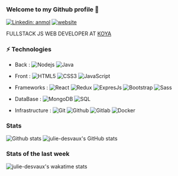 ### Welcome to my Github profile 👋

[![Linkedin: anmol](https://img.shields.io/badge/-LinkedIn-blue?style=flat-square&logo=Linkedin&logoColor=white&link=https://www.linkedin.com/in/julie-desvaux/)](https://www.linkedin.com/in/julie-desvaux/)
[![website](https://img.shields.io/badge/Website-46a2f1.svg?&style=flat-square&logo=Google-Chrome&logoColor=white&link=https://www.julie-desvaux.com/)](https://www.julie-desvaux.com/)

FULLSTACK JS WEB DEVELOPER AT [KOYA](https://www.koya-app.fr/ "link to koya")

### ⚡ Technologies
- Back : 
  ![Nodejs](https://img.shields.io/badge/-Nodejs-303030?style=flat-square&logo=Node.js) 
  ![Java](https://img.shields.io/badge/-Java-007396?style=flat-square&logo=Java&logoColor=white)
  
- Front :
  ![HTML5](https://img.shields.io/badge/-HTML5-E34F26?style=flat-square&logo=html5&logoColor=white) 
  ![CSS3](https://img.shields.io/badge/-CSS3-1572B6?style=flat-square&logo=css3) 
  ![JavaScript](https://img.shields.io/badge/-JavaScript-323330?style=flat-square&logo=javascript)

- Frameworks :
  ![React](https://img.shields.io/badge/-Reactjs-61DAFB?style=flat-square&logo=React&logoColor=white) 
  ![Redux](https://img.shields.io/badge/redux%20-%23593d88.svg?&style=for-the-badge&logo=redux&logoColor=white) 
  ![ExpresJs](https://img.shields.io/badge/express.js%20-%23404d59.svg) 
  ![Bootstrap](https://img.shields.io/badge/-Bootstrap-563D7C?style=flat-square&logo=bootstrap) 
  ![Sass](https://img.shields.io/badge/-Sass-CD669A?style=for-the-badge&logo=Sass&logoColor=white)

- DataBase :
  ![MongoDB](https://img.shields.io/badge/-MongoDB-47A248?style=flat-square&logo=MongoDB&logoColor=white) 
  ![SQL](https://img.shields.io/badge/mysql-%2300f.svg?&style=for-the-badge&logo=mysql&logoColor=white)
  
- Infrastructure :
  ![Git](https://img.shields.io/badge/git%20-%23F05033.svg?&style=for-the-badge&logo=git&logoColor=white) 
  ![Github](https://img.shields.io/badge/github%20-%23121011.svg?&style=for-the-badge&logo=github&logoColor=white) 
  ![Gitlab](https://img.shields.io/badge/gitlab%20-%23181717.svg?&style=for-the-badge&logo=gitlab&logoColor=white)
  ![Docker](https://img.shields.io/badge/docker%20-%23181717.svg?&style=for-the-badge&logo=docker&logoColor=blue)
 
### Stats
![Github stats](https://github-readme-stats.vercel.app/api/top-langs/?username=julie-desvaux&layout=compact&theme=prussian)
![julie-desvaux's GitHub stats](https://github-readme-stats.vercel.app/api?username=julie-desvaux&show_icons=true&theme=prussian&count_private=true&hide=issues)
### Stats of the last week
![julie-desvaux's wakatime stats](https://github-readme-stats.vercel.app/api/wakatime?username=juliedesvaux)




